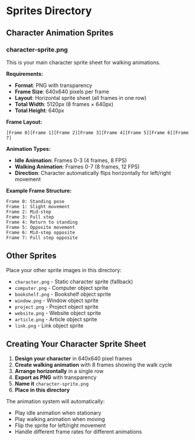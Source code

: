 # Sprites Directory

## Character Animation Sprites

### character-sprite.png
This is your main character sprite sheet for walking animations.

**Requirements:**
- **Format**: PNG with transparency
- **Frame Size**: 640x640 pixels per frame
- **Layout**: Horizontal sprite sheet (all frames in one row)
- **Total Width**: 5120px (8 frames × 640px)
- **Total Height**: 640px

**Frame Layout:**
```
[Frame 0][Frame 1][Frame 2][Frame 3][Frame 4][Frame 5][Frame 6][Frame 7]
```

**Animation Types:**
- **Idle Animation**: Frames 0-3 (4 frames, 8 FPS)
- **Walking Animation**: Frames 0-7 (8 frames, 12 FPS)
- **Direction**: Character automatically flips horizontally for left/right movement

**Example Frame Structure:**
```
Frame 0: Standing pose
Frame 1: Slight movement
Frame 2: Mid-step
Frame 3: Full step
Frame 4: Return to standing
Frame 5: Opposite movement
Frame 6: Mid-step opposite
Frame 7: Full step opposite
```

## Other Sprites

Place your other sprite images in this directory:

- `character.png` - Static character sprite (fallback)
- `computer.png` - Computer object sprite
- `bookshelf.png` - Bookshelf object sprite
- `window.png` - Window object sprite
- `project.png` - Project object sprite
- `website.png` - Website object sprite
- `article.png` - Article object sprite
- `link.png` - Link object sprite

## Creating Your Character Sprite Sheet

1. **Design your character** in 640x640 pixel frames
2. **Create walking animation** with 8 frames showing the walk cycle
3. **Arrange horizontally** in a single row
4. **Export as PNG** with transparency
5. **Name it** `character-sprite.png`
6. **Place in this directory**

The animation system will automatically:
- Play idle animation when stationary
- Play walking animation when moving
- Flip the sprite for left/right movement
- Handle different frame rates for different animations 